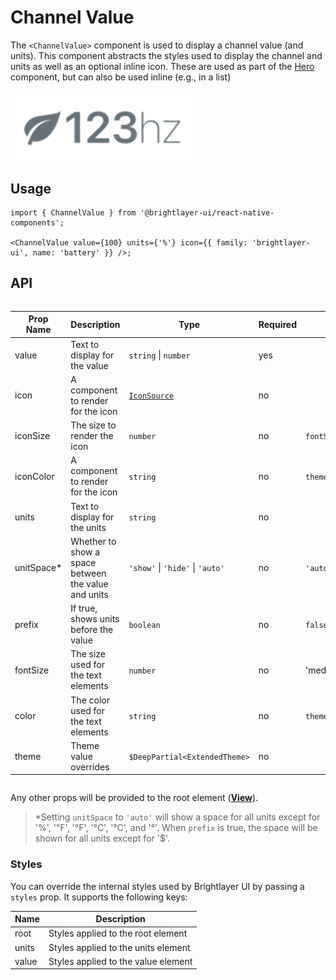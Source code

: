 # Channel Value

The `<ChannelValue>` component is used to display a channel value (and units). This component abstracts the styles used to display the channel and units as well as an optional inline icon. These are used as part of the [Hero](./Hero.md) component, but can also be used inline (e.g., in a list)

<img width="300" alt="Channel Value component" src="./images/channelValue.png">

## Usage

```tsx
import { ChannelValue } from '@brightlayer-ui/react-native-components';

<ChannelValue value={100} units={'%'} icon={{ family: 'brightlayer-ui', name: 'battery' }} />;
```

## API

<div style="overflow: auto">

| Prop Name   | Description                                         | Type                             | Required | Default                  |
| ----------- | --------------------------------------------------- | -------------------------------- | -------- | -------------------      |
| value       | Text to display for the value                       | `string` \| `number`             | yes      |                          |
| icon        | A component to render for the icon                  | [`IconSource`](./Icons.md)       | no       |                          |
| iconSize    | The size to render the icon                         | `number`                         | no       | `fontSize`               |
| iconColor   | A component to render for the icon                  | `string`                         | no       | `theme.colors.onSurface` |
| units       | Text to display for the units                       | `string`                         | no       |                          |
| unitSpace\* | Whether to show a space between the value and units | `'show'` \| `'hide'` \| `'auto'` | no       | `'auto'`                 |
| prefix      | If true, shows units before the value               | `boolean`                        | no       | `false`                  |
| fontSize    | The size used for the text elements                 | `number`                         | no       | 'medium'                 |
| color       | The color used for the text elements                | `string`                         | no       | `theme.colors.onSurface` |
| theme       | Theme value overrides                               | `$DeepPartial<ExtendedTheme>`    | no       |                          |

</div>

Any other props will be provided to the root element ([**View**](https://reactnative.dev/docs/view)).

> \*Setting `unitSpace` to `'auto'` will show a space for all units except for '%', '℉', '°F', '℃', '°C', and '°'. When `prefix` is true, the space will be shown for all units except for '$'.

### Styles

You can override the internal styles used by Brightlayer UI by passing a `styles` prop. It supports the following keys:

| Name  | Description                         |
| ----- | ----------------------------------- |
| root  | Styles applied to the root element  |
| units | Styles applied to the units element |
| value | Styles applied to the value element |

